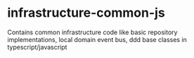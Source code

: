 # infrastructure-common-js
Contains common infrastructure code like basic repository implementations, local domain event bus, ddd base classes in typescript/javascript
